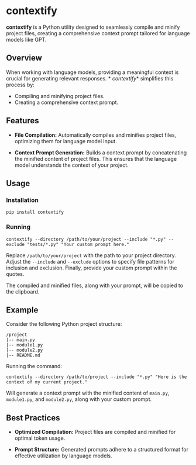 # contextify

**contextify** is a Python utility designed to seamlessly compile and minify project files, creating a comprehensive
context prompt tailored for language models like GPT.

## Overview

When working with language models, providing a meaningful context is crucial for generating relevant responses. *
*contextify** simplifies this process by:

- Compiling and minifying project files.
- Creating a comprehensive context prompt.

## Features

- **File Compilation:** Automatically compiles and minifies project files, optimizing them for language model input.

- **Context Prompt Generation:** Builds a context prompt by concatenating the minified content of project files. This
  ensures that the language model understands the context of your project.

## Usage

### Installation

```shell
pip install contextify
```

### Running

```shell
contextify --directory /path/to/your/project --include "*.py" --exclude "tests/*.py" "Your custom prompt here."
```

Replace `/path/to/your/project` with the path to your project directory. Adjust the `--include` and `--exclude` options
to specify file patterns for inclusion and exclusion. Finally, provide your custom prompt within the quotes.

The compiled and minified files, along with your prompt, will be copied to the clipboard.

## Example

Consider the following Python project structure:

```
/project
|-- main.py
|-- module1.py
|-- module2.py
|-- README.md
```

Running the command:

```shell
contextify --directory /path/to/project --include "*.py" "Here is the context of my current project."
```

Will generate a context prompt with the minified content of `main.py`, `module1.py`, and `module2.py`, along with your
custom prompt.

## Best Practices

- **Optimized Compilation:** Project files are compiled and minified for optimal token usage.

- **Prompt Structure:** Generated prompts adhere to a structured format for effective utilization by language models.
